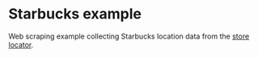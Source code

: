 Starbucks example
============

Web scraping example collecting Starbucks location data from the [store locator](http://www.starbucks.com/store-locator/search/location/27705).
